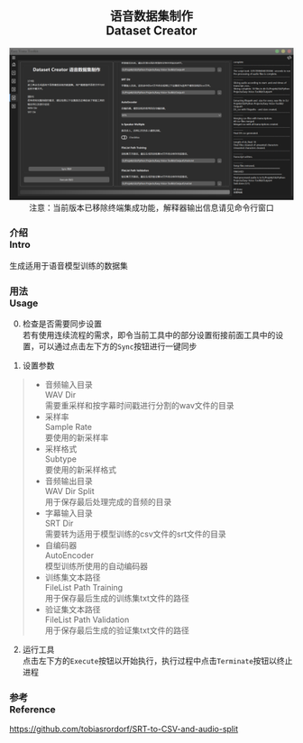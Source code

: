 <div align = "center">

## 语音数据集制作<br>Dataset Creator

![Dataset Creator](/docs/media/Page4.png)
注意：当前版本已移除终端集成功能，解释器输出信息请见命令行窗口

</div>


### 介绍<br>Intro
生成适用于语音模型训练的数据集

### 用法<br>Usage
0. 检查是否需要同步设置
<br>若有使用连续流程的需求，即令当前工具中的部分设置衔接前面工具中的设置，可以通过点击左下方的`Sync`按钮进行一键同步

1. 设置参数
> - 音频输入目录<br>WAV Dir
<br>需要重采样和按字幕时间戳进行分割的wav文件的目录
> - 采样率<br>Sample Rate
<br>要使用的新采样率
> - 采样格式<br>Subtype
<br>要使用的新采样格式
> - 音频输出目录<br>WAV Dir Split
<br>用于保存最后处理完成的音频的目录
> - 字幕输入目录<br>SRT Dir
<br>需要转为适用于模型训练的csv文件的srt文件的目录
> - 自编码器<br>AutoEncoder
<br>模型训练所使用的自动编码器
> - 训练集文本路径<br>FileList Path Training
<br>用于保存最后生成的训练集txt文件的路径
> - 验证集文本路径<br>FileList Path Validation
<br>用于保存最后生成的验证集txt文件的路径

2. 运行工具
<br>点击左下方的`Execute`按钮以开始执行，执行过程中点击`Terminate`按钮以终止进程

### 参考<br>Reference
https://github.com/tobiasrordorf/SRT-to-CSV-and-audio-split